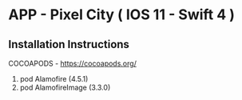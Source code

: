 # APP - Pixel City ( IOS 11 - Swift 4 )

## Installation Instructions

COCOAPODS - https://cocoapods.org/

1. pod Alamofire (4.5.1)
2. pod AlamofireImage (3.3.0)